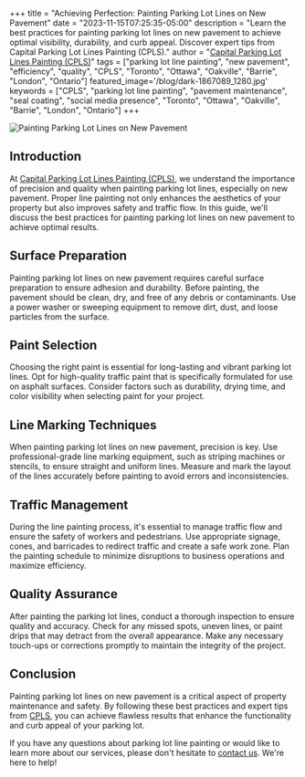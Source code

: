 +++
title = "Achieving Perfection: Painting Parking Lot Lines on New Pavement"
date = "2023-11-15T07:25:35-05:00"
description = "Learn the best practices for painting parking lot lines on new pavement to achieve optimal visibility, durability, and curb appeal. Discover expert tips from Capital Parking Lot Lines Painting (CPLS)."
author = "[Capital Parking Lot Lines Painting (CPLS)](https://capitalpaintingservices.ca/)"
tags = ["parking lot line painting", "new pavement", "efficiency", "quality", "CPLS", "Toronto", "Ottawa", "Oakville", "Barrie", "London", "Ontario"]
featured_image='/blog/dark-1867089_1280.jpg'
keywords = ["CPLS", "parking lot line painting", "pavement maintenance", "seal coating", "social media presence", "Toronto", "Ottawa", "Oakville", "Barrie", "London", "Ontario"]
+++

![Painting Parking Lot Lines on New Pavement](/blog/newpavement.jpeg)

## Introduction

At [Capital Parking Lot Lines Painting (CPLS)](https://capitalpaintingservices.ca/), we understand the importance of precision and quality when painting parking lot lines, especially on new pavement. Proper line painting not only enhances the aesthetics of your property but also improves safety and traffic flow. In this guide, we'll discuss the best practices for painting parking lot lines on new pavement to achieve optimal results.

## Surface Preparation

Painting parking lot lines on new pavement requires careful surface preparation to ensure adhesion and durability. Before painting, the pavement should be clean, dry, and free of any debris or contaminants. Use a power washer or sweeping equipment to remove dirt, dust, and loose particles from the surface.

## Paint Selection

Choosing the right paint is essential for long-lasting and vibrant parking lot lines. Opt for high-quality traffic paint that is specifically formulated for use on asphalt surfaces. Consider factors such as durability, drying time, and color visibility when selecting paint for your project.

## Line Marking Techniques

When painting parking lot lines on new pavement, precision is key. Use professional-grade line marking equipment, such as striping machines or stencils, to ensure straight and uniform lines. Measure and mark the layout of the lines accurately before painting to avoid errors and inconsistencies.

## Traffic Management

During the line painting process, it's essential to manage traffic flow and ensure the safety of workers and pedestrians. Use appropriate signage, cones, and barricades to redirect traffic and create a safe work zone. Plan the painting schedule to minimize disruptions to business operations and maximize efficiency.

## Quality Assurance

After painting the parking lot lines, conduct a thorough inspection to ensure quality and accuracy. Check for any missed spots, uneven lines, or paint drips that may detract from the overall appearance. Make any necessary touch-ups or corrections promptly to maintain the integrity of the project.

## Conclusion

Painting parking lot lines on new pavement is a critical aspect of property maintenance and safety. By following these best practices and expert tips from [CPLS](https://capitalpaintingservices.ca/), you can achieve flawless results that enhance the functionality and curb appeal of your parking lot.

If you have any questions about parking lot line painting or would like to learn more about our services, please don't hesitate to [contact us](https://capitalpaintingservices.ca/). We're here to help!
